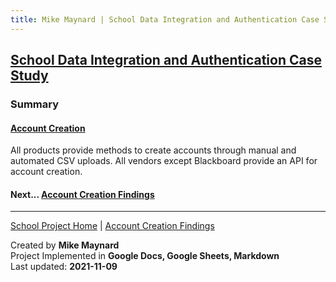 ```yaml
---
title: Mike Maynard | School Data Integration and Authentication Case Study - Summary
---
```

## [School Data Integration and Authentication Case Study](./)

### Summary

#### [Account Creation](account_findings.html)

All products provide methods to create accounts through manual and automated CSV uploads. All vendors except Blackboard provide an API for account creation.








#### Next... [Account Creation Findings](account_findings.html)



---
[School Project Home](./) | [Account Creation Findings](account_findings.html)

Created by **Mike Maynard**<BR>
Project Implemented in **Google Docs, Google Sheets, Markdown**<BR>
Last updated:  **2021-11-09**
